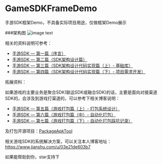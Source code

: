 # GameSDKFrameDemo
手游SDK框架Demo，不具备实际项目用途，仅做框架Demo展示

###架构图
![image text](https://github.com/Bzaigege/GameSDKFrameDemo/blob/master/git/SDK%E6%9E%B6%E6%9E%84%E8%AE%BE%E8%AE%A1.png)

相关的资料说明可参考：

* [手游SDK — 第一篇（序言）](https://www.jianshu.com/p/44e844ad7308)
* [手游SDK — 第二篇（SDK架构设计篇）](https://www.jianshu.com/p/0d27ee9f7f3a)
* [手游SDK — 第三篇（SDK架构设计代码实现篇（上）- 基础库）](https://www.jianshu.com/p/152fd3af1193)
* [手游SDK — 第四篇（SDK架构设计代码实现篇（下）- 项目需求开发）](https://www.jianshu.com/p/4d513b93dc3d)

拓展资料：

如果游戏的主要业务是聚合SDK(联运SDK或融合SDK)的话，主要是面向对接渠道SDK的，会涉及到游戏打渠道的，可以参考下相关博客说明：

* [手游SDK — 第五篇（游戏打包篇（上）- 打包系统设计）](https://www.jianshu.com/p/e86e106304d3)
* [手游SDK — 第六篇（游戏打包篇（中）- 自动化打包）](https://www.jianshu.com/p/e75dceb6c7f2)
* [手游SDK — 第七篇（游戏打包篇（下）- 自动化打包踩坑记录）](https://www.jianshu.com/p/16f852b3aabb)

及打包开源项目：[PackageApkTool](https://github.com/Bzaigege/PackageApkTool)

相关游戏SDK的系统解决方案，可以关注本人博客地址：
https://www.jianshu.com/u/03e21de603b7

如果能帮助到你，star支持下

